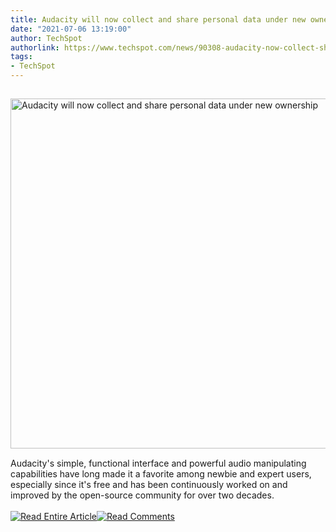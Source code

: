 ```yaml
---
title: Audacity will now collect and share personal data under new ownership
date: "2021-07-06 13:19:00"
author: TechSpot
authorlink: https://www.techspot.com/news/90308-audacity-now-collect-share-personal-data-under-new.html
tags:
- TechSpot
---
```

<a href="https://www.techspot.com/news/90308-audacity-now-collect-share-personal-data-under-new.html" target="_blank"><img src="https://static.techspot.com/images2/news/ts3_thumbs/2021/07/2021-07-06-ts3_thumbs-a2a.jpg" width="800" height="560" style="padding: 15px 0" title="Audacity will now collect and share personal data under new ownership" /></a><br />Audacity's simple, functional interface and powerful audio manipulating capabilities have long made it a favorite among newbie and expert users, especially since it's free and has been continuously worked on and improved by the open-source community for over two decades.<br /><br /><a href="https://www.techspot.com/news/90308-audacity-now-collect-share-personal-data-under-new.html"><img src="https://static.techspot.com/images/rss/rss_buttons_01.png" border="0" alt="Read Entire Article" /></a><a href="https://www.techspot.com/news/90308-audacity-now-collect-share-personal-data-under-new.html#comments"><img src="https://static.techspot.com/images/rss/rss_buttons_02.png" border="0" alt="Read Comments" /></a><br /><br />